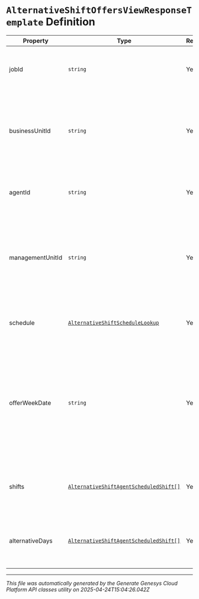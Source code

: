 # `AlternativeShiftOffersViewResponseTemplate` Definition

| Property | Type | Required | Description |
|----------|------|----------|-------------|
| jobId | `string` | Yes | The unique identifier of the async list job that created this file |
| businessUnitId | `string` | Yes | The unique identifier of the business unit to which the user (agent) belongs at the time the offer is created |
| agentId | `string` | Yes | The unique identifier of the agent for whom the offer was made |
| managementUnitId | `string` | Yes | The unique identifier of the management unit to which the user (agent) belongs at the time the offer is created |
| schedule | [`AlternativeShiftScheduleLookup`](alternativeshiftschedulelookup-definition.md) | Yes | The existing schedule information associated with the offer |
| offerWeekDate | `string` | Yes | The first date of the week for the schedule we are querying in yyyy-MM-dd format. Dates are represented as an ISO-8601 string. For example: yyyy-MM-dd |
| shifts | [`AlternativeShiftAgentScheduledShift[]`](alternativeshiftagentscheduledshift-definition.md) | Yes | The shifts the agent is scheduled for at the time the offer is created |
| alternativeDays | [`AlternativeShiftAgentScheduledShift[]`](alternativeshiftagentscheduledshift-definition.md) | Yes | The offered alternative shift days in this week at the time the offer is created |

---

*This file was automatically generated by the Generate Genesys Cloud Platform API classes utility on 2025-04-24T15:04:26.042Z*